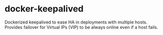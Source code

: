 # docker-keepalived
Dockerized keepalived to ease HA in deployments with multiple hosts.  Provides failover for Virtual IPs (VIP) to be always online even if a host fails.
